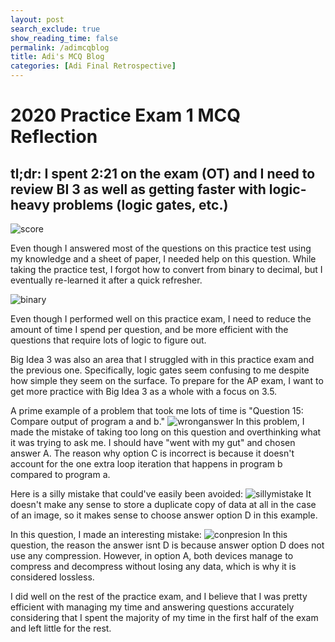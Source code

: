 ```yaml
---
layout: post 
search_exclude: true
show_reading_time: false
permalink: /adimcqblog
title: Adi's MCQ Blog
categories: [Adi Final Retrospective]
---
```


# 2020 Practice Exam 1 MCQ Reflection

## tl;dr: I spent 2:21 on the exam (OT) and I need to review BI 3 as well as getting faster with logic-heavy problems (logic gates, etc.)

![score](https://github.com/user-attachments/assets/72511716-89f6-41ad-81f5-3a4c6543f086)

Even though I answered most of the questions on this practice test using my knowledge and a sheet of paper, I needed help on this question. While taking the practice test, I forgot how to convert from binary to decimal, but I eventually re-learned it after a quick refresher.

![binary](https://github.com/user-attachments/assets/8d3eb1b6-d5ac-4dc4-9678-a91b0386fd05)

Even though I performed well on this practice exam, I need to reduce the amount of time I spend per question, and be more efficient with the questions that require lots of logic to figure out.

Big Idea 3 was also an area that I struggled with in this practice exam and the previous one. Specifically, logic gates seem confusing to me despite how simple they seem on the surface. To prepare for the AP exam, I want to get more practice with Big Idea 3 as a whole with a focus on 3.5.


A prime example of a problem that took me lots of time is "Question 15: Compare output of program a and b."
![wronganswer](https://github.com/user-attachments/assets/ec969893-2c86-45dd-935b-eb962a33b3e5)
In this problem, I made the mistake of taking too long on this question and overthinking what it was trying to ask me. I should have "went with my gut" and chosen answer A. The reason why option C is incorrect is because it doesn't account for the one extra loop iteration that happens in program b compared to program a.

Here is a silly mistake that could've easily been avoided:
![sillymistake](https://github.com/user-attachments/assets/6de56b80-4ad8-4c7e-b7e4-5ae29dc77a0d)
It doesn't make any sense to store a duplicate copy of data at all in the case of an image, so it makes sense to choose answer option D in this example.

In this question, I made an interesting mistake:
![conpresion](https://github.com/user-attachments/assets/96b475d4-5eaf-48db-96e8-e838a7b3ba28)
In this question, the reason the answer isnt D is because answer option D does not use any compression. However, in option A, both devices manage to compress and decompress without losing any data, which is why it is considered lossless.

I did well on the rest of the practice exam, and I believe that I was pretty efficient with managing my time and answering questions accurately considering that I spent the majority of my time in the first half of the exam and left little for the rest.  